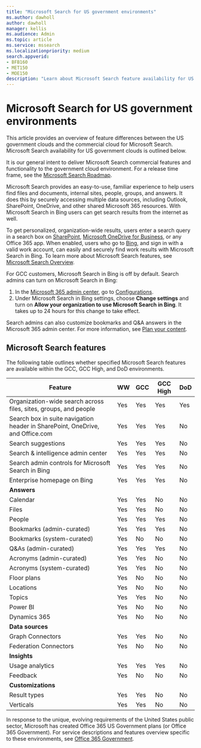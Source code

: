 ```yaml
---
title: "Microsoft Search for US government environments"
ms.author: dawholl
author: dawholl
manager: kellis
ms.audience: Admin
ms.topic: article
ms.service: mssearch
ms.localizationpriority: medium
search.appverid:
- BFB160
- MET150
- MOE150
description: "Learn about Microsoft Search feature availability for US government cloud customers"
---
```


# Microsoft Search for US government environments

This article provides an overview of feature differences between the US government clouds and the commercial cloud for Microsoft Search. Microsoft Search availability for US government clouds is outlined below.

It is our general intent to deliver Microsoft Search commercial features and functionality to the government cloud environment. For a release time frame, see the [Microsoft Search Roadmap](https://www.microsoft.com/microsoft-365/roadmap?filters=Microsoft%20Search).

Microsoft Search provides an easy-to-use, familiar experience to help users find files and documents, internal sites, people, groups, and answers. It does this by securely accessing multiple data sources, including Outlook, SharePoint, OneDrive, and other shared Microsoft 365 resources. With Microsoft Search in Bing users can get search results from the internet as well.

To get personalized, organization-wide results, users enter a search query in a search box on [SharePoint](http://sharepoint.com/), [Microsoft OneDrive for Business](https://onedrive.live.com/about/business/), or any Office 365 app. When enabled, users who go to [Bing](https://bing.com), and sign in with a valid work account, can easily and securely find work results with Microsoft Search in Bing. To learn more about Microsoft Search features, see [Microsoft Search Overview](/microsoftsearch/overview-microsoft-search).

For GCC customers, Microsoft Search in Bing is off by default. Search admins can turn on Microsoft Search in Bing:

1. In the [Microsoft 365 admin center](https://admin.microsoft.com/), go to [Configurations](https://admin.microsoft.com/Adminportal/Home#/MicrosoftSearch/configurations).
1. Under Microsoft Search in Bing settings, choose **Change settings** and turn on **Allow your organization to use Microsoft Search in Bing**.
It takes up to 24 hours for this change to take effect.

Search admins can also customize bookmarks and Q&A answers in the Microsoft 365 admin center. For more information, see [Plan your content](/microsoftsearch/plan-your-content).

## Microsoft Search features

The following table outlines whether specified Microsoft Search features are available within the GCC, GCC High, and DoD environments. 

| Feature | WW | GCC | GCC High | DoD  |
| --------- |--------- | --------- | --------- | ---------- |
| Organization-wide search across files, sites, groups, and people |Yes | Yes | Yes | Yes  |
| Search box in suite navigation header in SharePoint, OneDrive, and Office.com | Yes | Yes | Yes | No  |
| Search suggestions | Yes | Yes | Yes | No  |
| Search & intelligence admin center | Yes | Yes | Yes | No  |
| Search admin controls for Microsoft Search in Bing | Yes | Yes | Yes | No  |
| Enterprise homepage on Bing | Yes | Yes | Yes | No  |
| **Answers** | | | | |
| Calendar | Yes | Yes | No | No  |
| Files  | Yes | Yes | No | No  |
| People  | Yes | Yes | Yes | No  |
| Bookmarks (admin-curated) | Yes | Yes | Yes | No  |
| Bookmarks (system-curated) | Yes | No | No | No  |
| Q&As (admin-curated) | Yes | Yes | Yes | No  |
| Acronyms (admin-curated) | Yes | Yes | No | No  |
| Acronyms (system-curated) | Yes | Yes | No | No  |
| Floor plans | Yes | No | No | No  |
| Locations | Yes | No | No | No  |
| Topics | Yes | Yes | No | No  |
| Power BI | Yes | No | No | No  |
| Dynamics 365 | Yes | No | No | No  |
| **Data sources** | | | | |
| Graph Connectors | Yes | Yes | No | No  |
| Federation Connectors | Yes | No | No | No  |
| **Insights** | | | | |
| Usage analytics | Yes | Yes | Yes | No  |
| Feedback | Yes | No | No | No  |
| **Customizations** | | | | |
| Result types | Yes | Yes | No | No  |
| Verticals | Yes | Yes | No | No  |

In response to the unique, evolving requirements of the United States public sector, Microsoft has created Office 365 US Government plans (or Office 365 Government). For service descriptions and features overview specific to these environments, see [Office 365 Government](/office365/servicedescriptions/office-365-platform-service-description/office-365-us-government/office-365-us-government).
